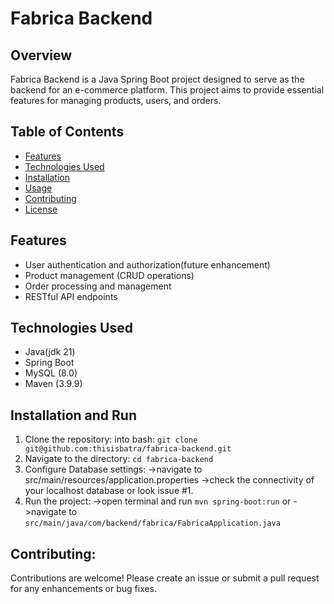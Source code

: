 # Fabrica Backend

## Overview
Fabrica Backend is a Java Spring Boot project designed to serve as the backend for an e-commerce platform. This project aims to provide essential features for managing products, users, and orders.

## Table of Contents
- [Features](#features)
- [Technologies Used](#technologies-used)
- [Installation](#installation)
- [Usage](#usage)
- [Contributing](#contributing)
- [License](#license)

## Features
- User authentication and authorization(future enhancement)
- Product management (CRUD operations)
- Order processing and management
- RESTful API endpoints

## Technologies Used
- Java(jdk 21)
- Spring Boot
- MySQL (8.0)
- Maven (3.9.9)

## Installation and Run
1. Clone the repository:
   into bash:
   `git clone git@github.com:thisisbatra/fabrica-backend.git`
2. Navigate to the directory:
   `cd fabrica-backend`
3. Configure Database settings:
    ->navigate to src/main/resources/application.properties
    ->check the connectivity of your localhost database or look issue #1.
4. Run the project:
  ->open terminal and run `mvn spring-boot:run`
   or
   ->navigate to `src/main/java/com/backend/fabrica/FabricaApplication.java`

## Contributing:
  Contributions are welcome! Please create an issue or submit a pull request for any enhancements or bug fixes.
